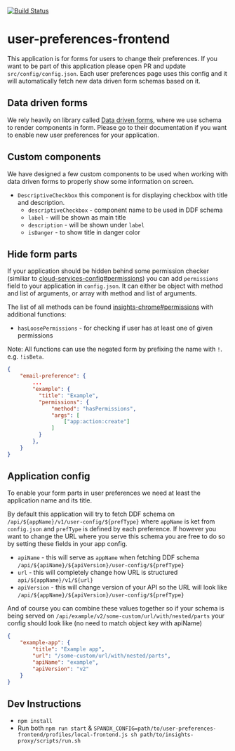 [![Build Status](https://travis-ci.org/RedHatInsights/user-preferences-frontend.svg?branch=master)](https://travis-ci.org/RedHatInsights/user-preferences-frontend)

# user-preferences-frontend

This application is for forms for users to change their preferences. If you want to be part of this application please open PR and update `src/config/config.json`. Each user preferences page uses this config and it will automatically fetch new data driven form schemas based on it.

## Data driven forms

We rely heavily on library called [Data driven forms](https://data-driven-forms.org/), where we use schema to render components in form. Please go to their documentation if you want to enable new user preferences for your application.

## Custom components

We have designed a few custom components to be used when working with data driven forms to properly show some information on screen.

* `DescriptiveCheckbox` this component is for displaying checkbox with title and description.
    - `descriptiveCheckbox` - component name to be used in DDF schema
    - `label` - will be shown as main title
    - `description` - will be shown under `label`
    - `isDanger` - to show title in danger color

## Hide form parts

If your application should be hidden behind some permission checker (similiar to [cloud-services-config#permissions](https://github.com/RedHatInsights/cloud-services-config/tree/ci-beta#permissionsmethod)) you can add `permissions` field to your application in `config.json`. It can either be object with method and list of arguments, or array with method and list of arguments.

The list of all methods can be found [insights-chrome#permissions](https://github.com/RedHatInsights/insights-chrome#permissions) with additional functions:

* `hasLoosePermissions` - for checking if user has at least one of given permissions

Note: All functions can use the negated form by prefixing the name with `!`. e.g. `!isBeta`.

```JSON
{
    "email-preference": {
        ...
        "example": {
          "title": "Example",
          "permissions": {
              "method": "hasPermissions",
              "args": [
                  ["app:action:create"]
              ]
          }
        },
    }
}
```

## Application config

To enable your form parts in user preferences we need at least the application name and its title.

By default this application will try to fetch DDF schema on `/api/${appName}/v1/user-config/${prefType}` where `appName` is ket from `config.json` and `prefType` is defined by each preference. If however you want to change the URL where you serve this schema you are free to do so by setting these fields in your app config.

* `apiName` - this will serve as `appName` when fetching DDF schema `/api/${apiName}/${apiVersion}/user-config/${prefType}`
* `url` - this will completely change how URL is structured `api/${appName}/v1/${url}`
* `apiVersion` - this will change version of your API so the URL will look like `/api/${appName}/${apiVersion}/user-config/${prefType}`

And of course you can combine these values together so if your schema is being served on `/api/example/v2/some-custom/url/with/nested/parts` your config should look like (no need to match object key with apiName)

```JSON
{
    "example-app": {
        "title": "Example app",
        "url": "/some-custom/url/with/nested/parts",
        "apiName": "example",
        "apiVersion": "v2"
    }
}
```

## Dev Instructions

* `npm install`
* Run both `npm run start` & `SPANDX_CONFIG=path/to/user-preferences-frontend/profiles/local-frontend.js sh path/to/insights-proxy/scripts/run.sh`
